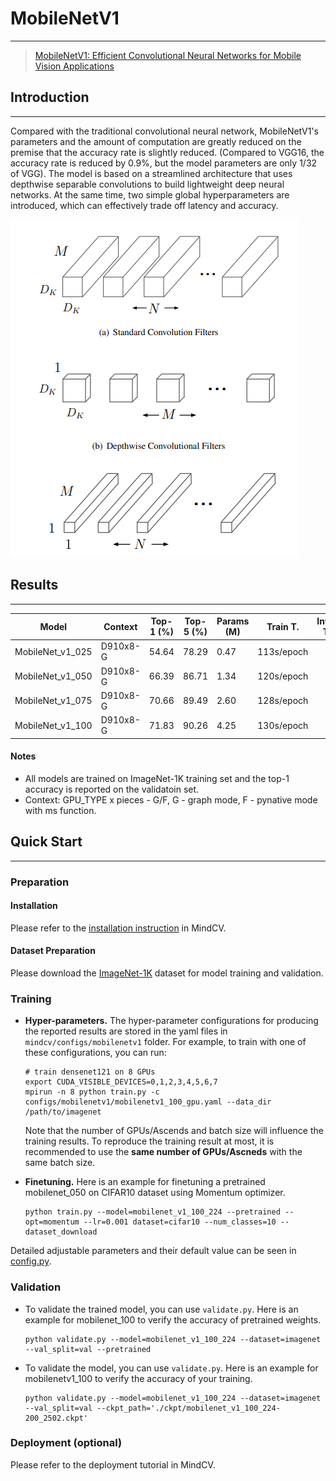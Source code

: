 # MobileNetV1

***
> [MobileNetV1: Efficient Convolutional Neural Networks for Mobile Vision Applications](https://arxiv.org/pdf/1704.04861.pdf)

## Introduction

***
Compared with the traditional convolutional neural network, MobileNetV1's parameters and the amount of computation are
greatly reduced on the premise that the accuracy rate is slightly reduced.
(Compared to VGG16, the accuracy rate is reduced by 0.9%, but the model parameters are only 1/32 of VGG). The model is
based on a streamlined architecture that uses depthwise separable convolutions to build lightweight deep neural
networks.
At the same time, two simple global hyperparameters are introduced, which can effectively trade off latency and
accuracy.

![](mobilenetv1.png)

## Results
***

| Model           | Context   |  Top-1 (%)  | Top-5 (%)  |  Params (M)    | Train T. | Infer T. |  Download | Config | Log |
|-----------------|-----------|-------------|------------|----------------|----------|----------|-----------|--------|--------------|
| MobileNet_v1_025 | D910x8-G | 54.64       | 78.29      | 0.47           | 113s/epoch |        | [model]() | [cfg]() | [log]() |
| MobileNet_v1_050 | D910x8-G | 66.39       | 86.71      | 1.34           | 120s/epoch |        | [model]() | [cfg]() | [log]() |
| MobileNet_v1_075 | D910x8-G | 70.66       | 89.49      | 2.60           | 128s/epoch |        | [model]() | [cfg]() | [log]() |
| MobileNet_v1_100 | D910x8-G | 71.83       | 90.26      | 4.25           | 130s/epoch |        | [model]() | [cfg]() | [log]() |

#### Notes

- All models are trained on ImageNet-1K training set and the top-1 accuracy is reported on the validatoin set.
- Context: GPU_TYPE x pieces - G/F, G - graph mode, F - pynative mode with ms function.  

## Quick Start
***
### Preparation

#### Installation
Please refer to the [installation instruction](https://github.com/mindspore-ecosystem/mindcv#installation) in MindCV.

#### Dataset Preparation
Please download the [ImageNet-1K](https://www.image-net.org/download.php) dataset for model training and validation.

### Training

- **Hyper-parameters.** The hyper-parameter configurations for producing the reported results are stored in the yaml files in `mindcv/configs/mobilenetv1` folder. For example, to train with one of these configurations, you can run:

  ```shell
  # train densenet121 on 8 GPUs
  export CUDA_VISIBLE_DEVICES=0,1,2,3,4,5,6,7
  mpirun -n 8 python train.py -c configs/mobilenetv1/mobilenetv1_100_gpu.yaml --data_dir /path/to/imagenet
  ```
  
  Note that the number of GPUs/Ascends and batch size will influence the training results. To reproduce the training result at most, it is recommended to use the **same number of GPUs/Ascneds** with the same batch size.

- **Finetuning.** Here is an example for finetuning a pretrained mobilenet_050 on CIFAR10 dataset using Momentum optimizer.

  ```shell
  python train.py --model=mobilenet_v1_100_224 --pretrained --opt=momentum --lr=0.001 dataset=cifar10 --num_classes=10 --dataset_download
  ```

Detailed adjustable parameters and their default value can be seen in [config.py](../../config.py).

### Validation

- To validate the trained model, you can use `validate.py`. Here is an example for mobilenet_100 to verify the accuracy of
  pretrained weights.

  ```shell
  python validate.py --model=mobilenet_v1_100_224 --dataset=imagenet --val_split=val --pretrained
  ```

- To validate the model, you can use `validate.py`. Here is an example for mobilenetv1_100 to verify the accuracy of your
  training.

  ```shell
  python validate.py --model=mobilenet_v1_100_224 --dataset=imagenet --val_split=val --ckpt_path='./ckpt/mobilenet_v1_100_224-200_2502.ckpt'
  ```

### Deployment (optional)

Please refer to the deployment tutorial in MindCV.
